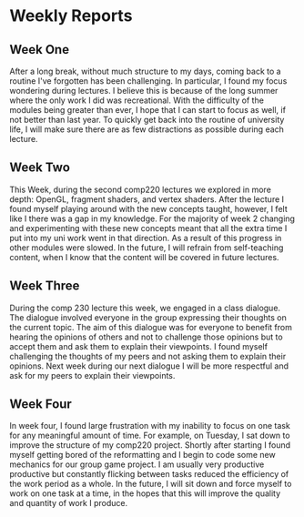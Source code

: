 # Weekly Reports

## Week One

After a long break, without much structure to my days, coming back to a routine I've forgotten has been challenging. In particular, I found my focus wondering during lectures. I believe this is because of the long summer where the only work I did was recreational. With the difficulty of the modules being greater than ever, I hope that I can start to focus as well, if not better than last year. To quickly get back into the routine of university life, I will make sure there are as few distractions as possible during each lecture.

## Week Two

This Week, during the second comp220 lectures we explored in more depth: OpenGL, fragment shaders, and vertex shaders. After the lecture I found myself playing around with the new concepts taught, however, I felt like I there was a gap in my knowledge. For the majority of week 2 changing and experimenting with these new concepts meant that all the extra time I put into my uni work went in that direction. As a result of this progress in other modules were slowed. In the future, I will refrain from self-teaching content, when I know that the content will be covered in future lectures. 

## Week Three

During the comp 230 lecture this week, we engaged in a class dialogue. The dialogue involved everyone in the group expressing their thoughts on the current topic. The aim of this dialogue was for everyone to benefit from hearing the opinions of others and not to challenge those opinions but to accept them and ask them to explain their viewpoints. I found myself challenging the thoughts of my peers and not asking them to explain their opinions. Next week during our next dialogue I will be more respectful and ask for my peers to explain their viewpoints.

## Week Four
In week four, I found large frustration with my inability to focus on one task for any meaningful amount of time. For example, on Tuesday, I sat down to improve the structure of my comp220 project. Shortly after starting I found myself getting bored of the reformatting and I begin to code some new mechanics for our group game project. I am usually very productive  productive but constantly flicking between tasks reduced the efficiency of the work period as a whole. In the future, I will sit down and force myself to work on one task at a time, in the hopes that this will improve the quality and quantity of work I produce. 
